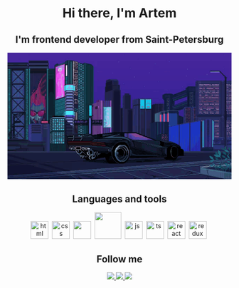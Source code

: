 <div>
<h1 align="center">Hi there,  I'm Artem</h1>
<h2 align="center">I'm frontend developer from Saint-Petersburg</h2>
</div>

<div align="center">
<img src="https://github.com/southatelove/southatelove/blob/main/cyberpunk2077-sports-car.gif">
</div>

<h2 align="center">Languages and tools</h2>

<div align="center">
<img src="https://cdn.jsdelivr.net/gh/devicons/devicon/icons/html5/html5-original.svg" title="html"
width=40 height=40/>&nbsp;
<img src="https://cdn.jsdelivr.net/gh/devicons/devicon/icons/css3/css3-original.svg" title="css"
width=40 height=40/>&nbsp;
<img src="https://cdn.jsdelivr.net/gh/devicons/devicon/icons/sass/sass-original.svg" width=40 height=40/>&nbsp;
<img src="https://cdn.jsdelivr.net/gh/devicons/devicon/icons/tailwindcss/tailwindcss-original-wordmark.svg" width=60 height=60/>&nbsp;
<img src="https://cdn.jsdelivr.net/gh/devicons/devicon/icons/javascript/javascript-original.svg" title="js"
width=40 height=40 />&nbsp;
<img src="https://cdn.jsdelivr.net/gh/devicons/devicon/icons/typescript/typescript-original.svg" title="ts"
width=40 height=40/>&nbsp;
<img src="https://cdn.jsdelivr.net/gh/devicons/devicon/icons/react/react-original.svg" title="react"
width=40 height=40/>&nbsp;
<img src="https://cdn.jsdelivr.net/gh/devicons/devicon/icons/redux/redux-original.svg" title="redux"
width=40 height=40/>&nbsp;

</div>

<h2 align="center">Follow me</h2>

<div align="center">
<a href="https://www.linkedin.com/in/artem-vasilev-b68a79272/">
<img src="https://img.shields.io/badge/LinkedIn-0077B5?style=for-the-badge&logo=linkedin&logoColor=white">
</a>
<a href="https://t.me/southatelove/">
<img src="https://img.shields.io/badge/TELEGRAM-0077B5?style=for-the-badge&logo=telegram&logoColor=white">
</a>
<a href="https://vk.com/southatelove">
<img src="https://img.shields.io/badge/VKONTAKTE-0077B5?style=for-the-badge&logo=VK&logoColor=white">
</a>
</div>
